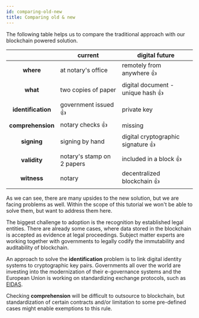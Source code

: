 ```yaml
---
id: comparing-old-new
title: Comparing old & new
---
```

The following table helps us to compare the traditional approach with our blockchain powered solution.

|                | current                       | digital future                      |
|:--------------:|-------------------------------|-------------------------------------|
|     **where**  | at notary's office            | remotely from anywhere     👍         |
|      **what**      | two copies of paper           | digital document - unique hash  👍    |
| **identification** | government issued    👍         | private key                         |
|  **comprehension** | notary checks        👍         | missing                             |
|     **signing**    | signing by hand               | digital cryptographic signature  👍   |
|    **validity**    | notary's stamp on 2 papers    | included in a block          👍       |
|     **witness**    | notary                        | decentralized blockchain      👍      |

As we can see, there are many upsides to the new solution, but we are facing problems as well. Within the scope of this tutorial we won't be able to solve them, but want to address them here. 

The biggest challenge to adoption is the recognition by established legal entities. There are already some cases, where data stored in the blockchain is accepted as evidence at legal proceedings. Subject matter experts are working together with governments to legally codify the immutability and auditability of blockchain. 

An approach to solve the **identification** problem is to link digital identity systems to cryptographic key pairs. Governments all over the world are investing into the modernization of their e-governance systems and the European Union is working on standardizing exchange protocols, such as [EIDAS](https://en.wikipedia.org/wiki/EIDAS).

Checking **comprehension** will be difficult to outsource to blockchain, but standardization of certain contracts and/or limitation to some pre-defined cases might enable exemptions to this rule.

<!-- note: mention negative: no proof of content comprehension, may or not may be accepted by local legislature
note: hash


- old: geographically fragmented, expensive, slow
- costs money, but the blockchain solution is cheaper to use in "hard fees" a.k.a. per document
- cost is scaling per type of assets, on the blockchain it is always a single hash so a fixed price
- concept of decentralization
- remotely from anywhere
- trustless, auditable, immutable, digital, cross-border, no physical presence required (covid-19)
- digital cryptographic signature 
- digital key -->

